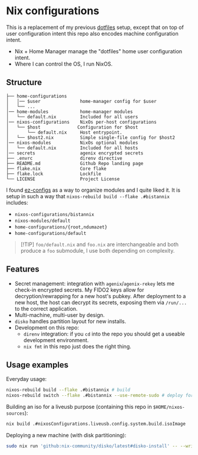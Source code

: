 # Nix configurations

This is a replacement of my previous [dotfiles](https://github.com/nicdumz/dotfiles) setup, except
that on top of user configuration intent this repo also encodes machine configuration intent.

- Nix + Home Manager manage the "dotfiles" home user configuration intent.
- Where I can control the OS, I run NixOS.

## Structure

```
├── home-configurations
│   │── $user               home-manager config for $user
│   └── ...
│── home-modules            home-manager modules
│   └── default.nix         Included for all users
│── nixos-configurations    NixOs per-host configurations
│   └── $host              Configuration for $host
│       └── default.nix     Host entrypoint.
│   └── $host2.nix          Simple single-file config for $host2
│── nixos-modules           NixOs optional modules
│   └── default.nix         Included for all hosts
│── secrets                 agenix encrypted secrets
├── .envrc                  direnv directive
├── README.md               Github Repo landing page
├── flake.nix               Core flake
├── flake.lock              Lockfile
└── LICENSE                 Project License
```

I found [ez-configs](https://flake.parts/options/ez-configs) as a way to organize modules and I
quite liked it. It is setup in such a way that `nixos-rebuild build --flake .#bistannix` includes:

- `nixos-configurations/bistannix`
- `nixos-modules/default`
- `home-configurations/{root,ndumazet}`
- `home-configurations/default`

> \[!TIP\]
> `foo/default.nix` and `foo.nix` are interchangeable and both produce a `foo` submodule, I use both depending on complexity.

## Features

- Secret management: integration with `agenix`/`agenix-rekey` lets me check-in encrypted secrets. My FIDO2 keys allow for decryption/rewrapping for a new host's pubkey. After deployment to a new host, the host can decrypt its secrets, exposing them via `/run/...` to the correct application.
- Multi-machine, multi-user by design.
- `disko` handles partition layout for new installs.
- Development on this repo:
  - `direnv` integration: if you `cd` into the repo you should get a useable development environment.
  - `nix fmt` in this repo just does the right thing.

## Usage examples

Everyday usage:

```sh
nixos-rebuild build --flake .#bistannix # build
nixos-rebuild switch --flake .#bistannix --use-remote-sudo # deploy for current machine
```

Building an iso for a liveusb purpose (containing this repo in `$HOME/nixos-sources`):

```sh
nix build .#nixosConfigurations.liveusb.config.system.build.isoImage
```

Deploying a new machine (with disk partitioning):

```sh
sudo nix run 'github:nix-community/disko/latest#disko-install' -- --write-efi-boot-entries --flake '.#bistannix' --disk main /dev/sda
```
